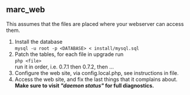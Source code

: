 marc_web
--------

This assumes that the files are placed where your webserver can access them.

1. Install the database  
   `mysql -u root -p <DATABASE> < install/mysql.sql`
2. Patch the tables, for each file in upgrade run  
   `php <file>`  
   run it in order, i.e. 0.7.1 then 0.7.2, then ...
3. Configure the web site, via config.local.php, see instructions in file.
4. Access the web site, and fix the last things that it complains about.  
   **Make sure to visit *"daemon status"* for full diagnostics.**
